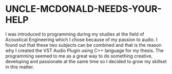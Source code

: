 # UNCLE-MCDONALD-NEEDS-YOUR-HELP
I was introduced to programming during my studies at the field of Acoustical Engineering which I chose because of my passion to audio. I found out that these two subjects can be combined and that is the reason why I created the VST Audio Plugin using C++ language for my thesis. The programming seemed to me as a great way to do something creative, developing and passionate at the same time so I decided to grow my skillset in this matter.
